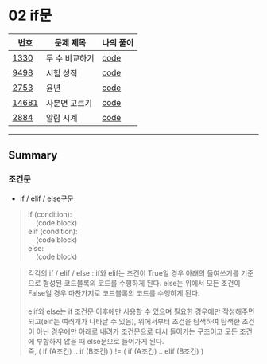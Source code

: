 # 02 if문

|번호|문제 제목|나의 풀이|
|---|---|---|
[1330](https://www.acmicpc.net/problem/1330)|두 수 비교하기|[code](01_1330.py)
[9498](https://www.acmicpc.net/problem/9498)|시험 성적|[code](02_9498.py)
[2753](https://www.acmicpc.net/problem/2753)|윤년|[code](03_2753.py)
[14681](https://www.acmicpc.net/problem/14681)|사분면 고르기|[code](04_14681.py)
[2884](https://www.acmicpc.net/problem/2884)|알람 시계|[code](05_2884.py)

---

## Summary

### **조건문**

- if / elif / else구문

> if (condition):<br>
 &nbsp;&nbsp;&nbsp;&nbsp;(code block)<br>
 elif (condition):<br>
 &nbsp;&nbsp;&nbsp;&nbsp;(code block)<br>
 else:<br>
 &nbsp;&nbsp;&nbsp;&nbsp;(code block)<br>

 > 각각의 if / elif / else : if와 elif는 조건이 True일 경우 아래의 들여쓰기를 기준으로 형성된 코드블록의 코드를 수행하게 된다. else는 위에서 모든 조건이 False일 경우 마찬가지로 코드블록의 코드를 수행하게 된다.<br><br>
 elif와 else는 if 조건문 이후에만 사용할 수 있으며 필요한 경우에만 작성해주면 되고(elif는 여러개가 나타날 수 있음), 위에서부터 조건을 탐색하여 탐색한 조건이 아닌 경우에만 아래로 내려가 조건문으로 다시 들어가는 구조이고 모든 조건에 부합하지 않을 때 else문으로 들어가게 된다.<br>
 즉, ( if (A조건) .. if (B조건) ) != ( if (A조건) .. elif (B조건) )